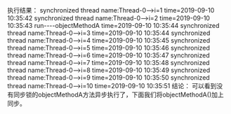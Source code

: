 执行结果：
synchronized thread name:Thread-0-->i=1 time=2019-09-10 10:35:42
synchronized thread name:Thread-0-->i=2 time=2019-09-10 10:35:43
run----objectMethodA time=2019-09-10 10:35:44
synchronized thread name:Thread-0-->i=3 time=2019-09-10 10:35:44
synchronized thread name:Thread-0-->i=4 time=2019-09-10 10:35:45
synchronized thread name:Thread-0-->i=5 time=2019-09-10 10:35:46
synchronized thread name:Thread-0-->i=6 time=2019-09-10 10:35:47
synchronized thread name:Thread-0-->i=7 time=2019-09-10 10:35:48
synchronized thread name:Thread-0-->i=8 time=2019-09-10 10:35:49
synchronized thread name:Thread-0-->i=9 time=2019-09-10 10:35:50
synchronized thread name:Thread-0-->i=10 time=2019-09-10 10:35:51
结论：
可以看到没有同步锁的objectMethodA方法异步执行了，下面我们将objectMethodA()加上同步。